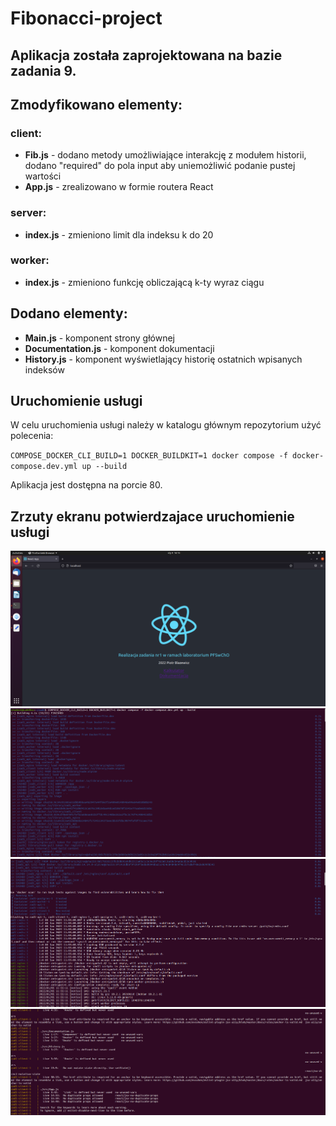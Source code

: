 # Fibonacci-project

## Aplikacja została zaprojektowana na bazie zadania 9.

## Zmodyfikowano elementy:
### client:
- **Fib.js** - dodano metody umożliwiające interakcję z modułem historii, dodano "required" do pola input aby uniemożliwić podanie pustej wartości
- **App.js** - zrealizowano w formie routera React

### server:
- **index.js** - zmieniono limit dla indeksu k do 20

### worker:
- **index.js** - zmieniono funkcję obliczającą k-ty wyraz ciągu

## Dodano elementy:
- **Main.js** - komponent strony głównej
- **Documentation.js** - komponent dokumentacji
- **History.js** - komponent wyświetlający historię ostatnich wpisanych indeksów

## Uruchomienie usługi
W celu uruchomienia usługi należy w katalogu głównym repozytorium użyć polecenia:

`COMPOSE_DOCKER_CLI_BUILD=1 DOCKER_BUILDKIT=1 docker compose -f docker-compose.dev.yml up --build`

Aplikacja jest dostępna na porcie 80.

## Zrzuty ekranu potwierdzajace uruchomienie usługi
![image](screenshot.png "Zrzut ekranu")
![image](screenshot2.png "Zrzut ekranu")
![image](screenshot3.png "Zrzut ekranu")
![image](screenshot4.png "Zrzut ekranu")